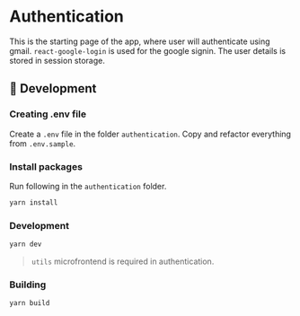 # Authentication
This is the starting page of the app, where user will authenticate using gmail. `react-google-login` is used for the google signin. The user details is stored in session storage.
## :hammer: Development

### Creating .env file
Create a `.env` file in the folder `authentication`. Copy and refactor everything from `.env.sample`.
###  Install packages
Run following in the `authentication` folder.
```sh
yarn install
``` 
### Development
```sh
yarn dev
```
> `utils` microfrontend is required in authentication.
### Building
```sh
yarn build
```